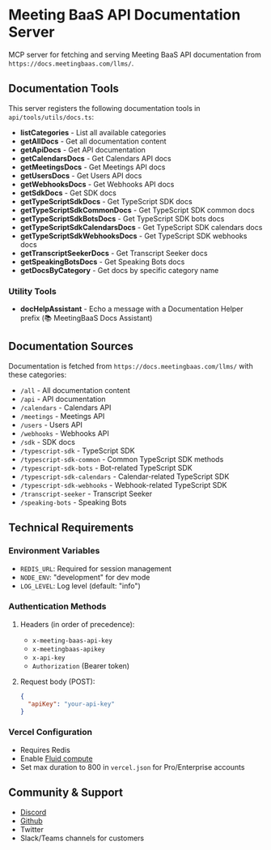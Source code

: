 # Meeting BaaS API Documentation Server

MCP server for fetching and serving Meeting BaaS API documentation from `https://docs.meetingbaas.com/llms/`.

## Documentation Tools

This server registers the following documentation tools in `api/tools/utils/docs.ts`:

- **listCategories** - List all available categories
- **getAllDocs** - Get all documentation content
- **getApiDocs** - Get API documentation
- **getCalendarsDocs** - Get Calendars API docs
- **getMeetingsDocs** - Get Meetings API docs
- **getUsersDocs** - Get Users API docs
- **getWebhooksDocs** - Get Webhooks API docs
- **getSdkDocs** - Get SDK docs
- **getTypeScriptSdkDocs** - Get TypeScript SDK docs
- **getTypeScriptSdkCommonDocs** - Get TypeScript SDK common docs
- **getTypeScriptSdkBotsDocs** - Get TypeScript SDK bots docs
- **getTypeScriptSdkCalendarsDocs** - Get TypeScript SDK calendars docs
- **getTypeScriptSdkWebhooksDocs** - Get TypeScript SDK webhooks docs
- **getTranscriptSeekerDocs** - Get Transcript Seeker docs
- **getSpeakingBotsDocs** - Get Speaking Bots docs
- **getDocsByCategory** - Get docs by specific category name

### Utility Tools

- **docHelpAssistant** - Echo a message with a Documentation Helper prefix (📚 MeetingBaaS Docs Assistant)

## Documentation Sources

Documentation is fetched from `https://docs.meetingbaas.com/llms/` with these categories:

- `/all` - All documentation content
- `/api` - API documentation
- `/calendars` - Calendars API
- `/meetings` - Meetings API
- `/users` - Users API
- `/webhooks` - Webhooks API
- `/sdk` - SDK docs
- `/typescript-sdk` - TypeScript SDK
- `/typescript-sdk-common` - Common TypeScript SDK methods
- `/typescript-sdk-bots` - Bot-related TypeScript SDK
- `/typescript-sdk-calendars` - Calendar-related TypeScript SDK
- `/typescript-sdk-webhooks` - Webhook-related TypeScript SDK
- `/transcript-seeker` - Transcript Seeker
- `/speaking-bots` - Speaking Bots

## Technical Requirements

### Environment Variables
- `REDIS_URL`: Required for session management
- `NODE_ENV`: "development" for dev mode
- `LOG_LEVEL`: Log level (default: "info")

### Authentication Methods
1. Headers (in order of precedence):
   - `x-meeting-baas-api-key`
   - `x-meetingbaas-apikey`
   - `x-api-key`
   - `Authorization` (Bearer token)

2. Request body (POST):
   ```json
   {
     "apiKey": "your-api-key"
   }
   ```

### Vercel Configuration
- Requires Redis
- Enable [Fluid compute](https://vercel.com/docs/functions/fluid-compute)
- Set max duration to 800 in `vercel.json` for Pro/Enterprise accounts

## Community & Support

- [Discord](https://discord.com/invite/dsvFgDTr6c)
- [Github](https://github.com/Meeting-Baas/Meeting-Bot-As-A-Service)
- Twitter
- Slack/Teams channels for customers
